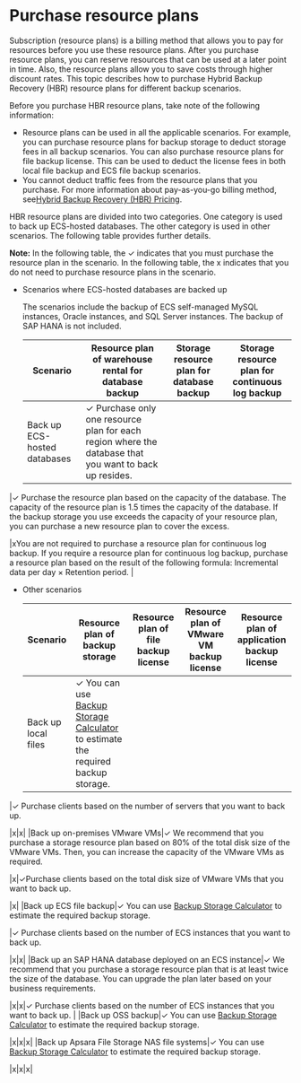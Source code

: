 # Purchase resource plans

Subscription \(resource plans\) is a billing method that allows you to pay for resources before you use these resource plans. After you purchase resource plans, you can reserve resources that can be used at a later point in time. Also, the resource plans allow you to save costs through higher discount rates. This topic describes how to purchase Hybrid Backup Recovery \(HBR\) resource plans for different backup scenarios.

Before you purchase HBR resource plans, take note of the following information:

-   Resource plans can be used in all the applicable scenarios. For example, you can purchase resource plans for backup storage to deduct storage fees in all backup scenarios. You can also purchase resource plans for file backup license. This can be used to deduct the license fees in both local file backup and ECS file backup scenarios.
-   You cannot deduct traffic fees from the resource plans that you purchase. For more information about pay-as-you-go billing method, see[Hybrid Backup Recovery \(HBR\) Pricing](https://www.alibabacloud.com/product/hybrid-backup-recovery/pricing).

HBR resource plans are divided into two categories. One category is used to back up ECS-hosted databases. The other category is used in other scenarios. The following table provides further details.

**Note:** In the following table, the ✓ indicates that you must purchase the resource plan in the scenario. In the following table, the x indicates that you do not need to purchase resource plans in the scenario.

-   Scenarios where ECS-hosted databases are backed up

    The scenarios include the backup of ECS self-managed MySQL instances, Oracle instances, and SQL Server instances. The backup of SAP HANA is not included.

    |Scenario|Resource plan of warehouse rental for database backup|Storage resource plan for database backup|Storage resource plan for continuous log backup|
    |--------|-----------------------------------------------------|-----------------------------------------|-----------------------------------------------|
    |Back up ECS-hosted databases|✓ Purchase only one resource plan for each region where the database that you want to back up resides.

|✓ Purchase the resource plan based on the capacity of the database. The capacity of the resource plan is 1.5 times the capacity of the database. If the backup storage you use exceeds the capacity of your resource plan, you can purchase a new resource plan to cover the excess.

|xYou are not required to purchase a resource plan for continuous log backup. If you require a resource plan for continuous log backup, purchase a resource plan based on the result of the following formula: Incremental data per day × Retention period. |

-   Other scenarios

    |Scenario|Resource plan of backup storage|Resource plan of file backup license|Resource plan of VMware VM backup license|Resource plan of application backup license|
    |--------|-------------------------------|------------------------------------|-----------------------------------------|-------------------------------------------|
    |Back up local files|✓ You can use [Backup Storage Calculator](https://g.alicdn.com/aliyun/brs/2.7.1/calc.html) to estimate the required backup storage.

|✓ Purchase clients based on the number of servers that you want to back up.

|x|x|
    |Back up on-premises VMware VMs|✓ We recommend that you purchase a storage resource plan based on 80% of the total disk size of the VMware VMs. Then, you can increase the capacity of the VMware VMs as required.

|x|✓Purchase clients based on the total disk size of VMware VMs that you want to back up.

|x|
    |Back up ECS file backup|✓ You can use [Backup Storage Calculator](https://g.alicdn.com/aliyun/brs/2.7.1/calc.html) to estimate the required backup storage.

|✓ Purchase clients based on the number of ECS instances that you want to back up.

|x|x|
    |Back up an SAP HANA database deployed on an ECS instance|✓ We recommend that you purchase a storage resource plan that is at least twice the size of the database. You can upgrade the plan later based on your business requirements.

|x|x|✓ Purchase clients based on the number of ECS instances that you want to back up. |
    |Back up OSS backup|✓ You can use [Backup Storage Calculator](https://g.alicdn.com/aliyun/brs/2.7.1/calc.html) to estimate the required backup storage.

|x|x|x|
    |Back up Apsara File Storage NAS file systems|✓ You can use [Backup Storage Calculator](https://g.alicdn.com/aliyun/brs/2.7.1/calc.html) to estimate the required backup storage.

|x|x|x|


